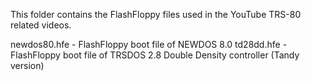 This folder contains the FlashFloppy files used in the YouTube TRS-80 related videos.

newdos80.hfe - FlashFloppy boot file of NEWDOS 8.0
td28dd.hfe - FlashFloppy boot file of TRSDOS 2.8 Double Density controller (Tandy version)
